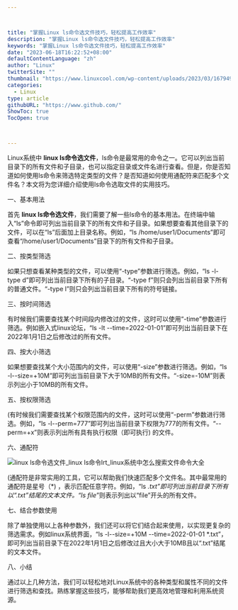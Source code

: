 ```yaml
---



title: "掌握Linux ls命令选文件技巧，轻松提高工作效率"
description: "掌握Linux ls命令选文件技巧，轻松提高工作效率"
keywords: "掌握Linux ls命令选文件技巧，轻松提高工作效率"
date: "2023-06-18T16:22:52+08:00"
defaultContentLanguage: "zh"
author: "Linux"
twitterSite: ""
thumbnail: "https://www.linuxcool.com/wp-content/uploads/2023/03/1679493914946_1.png"
categories:
  - Linux
type: article
githubURL: "https://www.github.com/"
ShowToc: true
TocOpen: true



---
```


Linux系统中 **linux ls命令选文件**，ls命令是最常用的命令之一。它可以列出当前目录下的所有文件和子目录，也可以指定目录或文件名进行查看。但是，你是否知道如何使用ls命令来筛选特定类型的文件？是否知道如何使用通配符来匹配多个文件名？本文将为您详细介绍使用ls命令选取文件的实用技巧。

一、基本用法

首先 **linux ls命令选文件**，我们需要了解一些ls命令的基本用法。在终端中输入“ls”命令即可列出当前目录下的所有文件和子目录。如果想要查看其他目录下的文件，可以在“ls”后面加上目录名称。例如，“ls /home/user1/Documents”即可查看“/home/user1/Documents”目录下的所有文件和子目录。

二、按类型筛选

如果只想查看某种类型的文件，可以使用“-type”参数进行筛选。例如，“ls -l-type d”即可列出当前目录下所有的子目录。“-type f”则只会列出当前目录下所有的普通文件。“-type l”则只会列出当前目录下所有的符号链接。

三、按时间筛选

有时候我们需要查找某个时间段内修改过的文件，这时可以使用“-time”参数进行筛选。例如嵌入式linux论坛，“ls -lt --time=2022-01-01”即可列出当前目录下在2022年1月1日之后修改过的所有文件。

四、按大小筛选

如果想要查找某个大小范围内的文件，可以使用“-size”参数进行筛选。例如，“ls -l--size=+10M”即可列出当前目录下大于10MB的所有文件。“-size=-10M”则表示列出小于10MB的所有文件。

五、按权限筛选

(有时候我们需要查找某个权限范围内的文件，这时可以使用“-perm”参数进行筛选。例如，“ls -l--perm=777”即可列出当前目录下权限为777的所有文件。“--perm=+x”则表示列出所有具有执行权限（即可执行) 的文件。

六、通配符

![linux ls命令选文件_linux ls命令lrt_linux系统中怎么搜索文件命令大全](https://www.linuxcool.com/wp-content/uploads/2023/03/1679493914946_1.png)

(通配符是非常实用的工具，它可以帮助我们快速匹配多个文件名。其中最常用的通配符是星号（*) ，表示匹配任意字符。例如，“ls *.txt”即可列出当前目录下所有以“.txt”结尾的文本文件。“ls file*”则表示列出以“file”开头的所有文件。

七、结合参数使用

除了单独使用以上各种参数外，我们还可以将它们结合起来使用，以实现更复杂的筛选需求。例如linux系统界面，“ls -l--size=+10M --time=2022-01-01 *.txt”，即可列出当前目录下在2022年1月1日之后修改过且大小大于10MB且以“.txt”结尾的文本文件。

八、小结

通过以上几种方法，我们可以轻松地对Linux系统中的各种类型和属性不同的文件进行筛选和查找。熟练掌握这些技巧，能够帮助我们更高效地管理和利用系统资源。